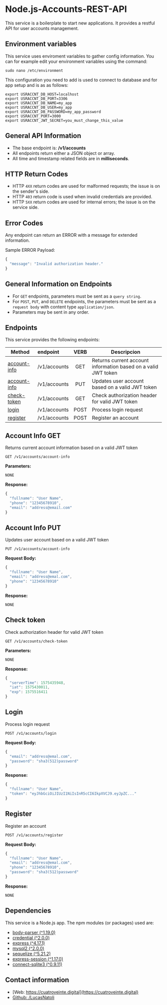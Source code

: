 # Node.js-Accounts-REST-API

This service is a boilerplate to start new applications. It provides a
restful API for user accounts management.


## Environment variables

This service uses enviroment variables to gather config information. You can for example edit your environment variables using the command:

```
sudo nano /etc/environment
```

This configuration you need to add is used to connect to database and for app setup and is as as follows:

```
export USRACCNT_DB_HOST=localhost
export USRACCNT_DB_PORT=3306
export USRACCNT_DB_NAME=my_app
export USRACCNT_DB_USER=my_app
export USRACCNT_DB_PASSWORD=my_app_password
export USRACCNT_PORT=3000
export USRACCNT_JWT_SECRET=you_must_change_this_value
```


## General API Information
* The base endpoint is: **/v1/accounts**
* All endpoints return either a JSON object or array.
* All time and timestamp related fields are in **milliseconds**.

## HTTP Return Codes

* HTTP `4XX` return codes are used for malformed requests;
  the issue is on the sender's side.
* HTTP `403` return code is used when invalid credentials are provided.
* HTTP `5XX` return codes are used for internal errors; the issue is on
  the service side.
  
## Error Codes
Any endpoint can return an ERROR with a message for extended information.

Sample ERROR Payload:
```javascript
{
  "message": "Invalid authorization header."
}
```

## General Information on Endpoints
* For `GET` endpoints, parameters must be sent as a `query string`.
* For `POST`, `PUT`, and `DELETE` endpoints, the parameters must be sent as a `request body` with content type
  `application/json`. 
* Parameters may be sent in any order.

## Endpoints

This service provides the following endpoints:

| Method       | endpoint      | VERB  | Descripcion         |
| ------------ |:------------- | :---: | --------------------|
| [account-info](#account-info-get) | /v1/accounts  | GET   | Returns current account information based on a valid JWT token |
| [account-info](#account-info-put) | /v1/accounts  | PUT   | Updates user account based on a valid JWT token |
| [check-token](#check-token)  | /v1/accounts  | GET   | Check authorization header for valid JWT token |
| [login](#login)        | /v1/accounts  | POST  | Process login request |
| [register](#register)     | /v1/accounts  | POST  | Register an account |

## Account Info GET

Returns current account information based on a valid JWT token
```
GET /v1/accounts/account-info
```

**Parameters:**
```
NONE
```

**Response:**
```javascript
{
  "fullname": "User Name",
  "phone": "12345678910",
  "email": "address@email.com"
}
```

## Account Info PUT

Updates user account based on a valid JWT token
```
PUT /v1/accounts/account-info
```

**Request Body:**
```javascript
{
  "fullname": "User Name",
  "email": "address@emal.com",
  "phone": "12345678910"
}
```

**Response:**
```
NONE
```

## Check token

Check authorization header for valid JWT token
```
GET /v1/accounts/check-token
```

**Parameters:**
```
NONE
```

**Response:**
```javascript
{
  "serverTime": 1575435948,
  "iat": 1575430011,
  "exp": 1575516411
}
```

## Login

Process login request
```
POST /v1/accounts/login
```
**Request Body:**
```javascript
{
  "email": "address@emal.com",
  "password": "sha3(512)password"
}
```

**Response:**
```javascript
{
  "fullname": "User Name",
  "token": "eyJhbGciOiJIUzI1NiIsInR5cCI6IkpXVCJ9.eyJpZC..."
}
```

## Register

Register an account
```
POST /v1/accounts/register
```

**Request Body:**
```javascript
{
  "fullname": "User Name",
  "email": "address@emal.com",
  "phone": "12345678910",
  "password": "sha3(512)password"
}
```

**Response:**
```
NONE
```


## Dependencies 

This service is a Node.js app. The npm modules (or packages) used are:

* [body-parser (^1.19.0)](https://www.npmjs.com/package/body-parser)
* [credential (^2.0.0)](https://www.npmjs.com/package/credential)
* [express (^4.17.1)](https://www.npmjs.com/package/express)
* [mysql2 (^2.0.0)](https://www.npmjs.com/package/mysql2)
* [sequelize (^5.21.2)](https://sequelize.org/)
* [express-session (^1.17.0)](https://www.npmjs.com/package/express-session)
* [connect-sqlite3 (^0.9.11)](https://www.npmjs.com/package/connect-sqlite3)
## Contact information

* [Web: https://cuatroveinte.digital](https://cuatroveinte.digital)
* [Github: /LucasNatoli](https://github.com/LucasNatoli)
